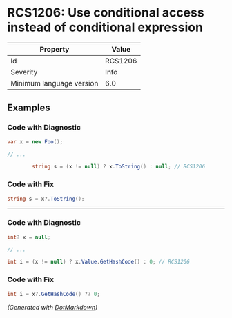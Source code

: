 # RCS1206: Use conditional access instead of conditional expression

| Property                 | Value   |
| ------------------------ | ------- |
| Id                       | RCS1206 |
| Severity                 | Info    |
| Minimum language version | 6\.0    |

## Examples

### Code with Diagnostic

```csharp
var x = new Foo();

// ...

        string s = (x != null) ? x.ToString() : null; // RCS1206
```

### Code with Fix

```csharp
string s = x?.ToString();
```

- - -

### Code with Diagnostic

```csharp
int? x = null;

// ...

int i = (x != null) ? x.Value.GetHashCode() : 0; // RCS1206
```

### Code with Fix

```csharp
int i = x?.GetHashCode() ?? 0;
```


*\(Generated with [DotMarkdown](http://github.com/JosefPihrt/DotMarkdown)\)*